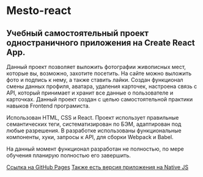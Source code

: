 # Mesto-react

## Учебный самостоятельный проект одностраничного приложения на Create React App.

Данный проект позволяет выложить фотографии живописных мест, которые вы, возможно, захотите посетить. На сайте можно выложить фото и подпись к нему, а также ставить лайки. Создан функционал смены данных профиля, аватара, удаления карточек, настроена связь с API, который принимает и хранит все данные о пользователе и карточках. Данный проект создан с целью самостоятельной практики навыков Frontend програмиста.

Использован HTML, CSS и React.
Проект использует правильные семантических теги, систематизирован по БЭМ, адаптирован под любые разрешения.
В разработке использованы функциональные компоненты, хуки, запросы к API, для сборки Webpack и Babel.

На данный момент функционал разработан не полностью, по мере обучения планирую полностью его завершить.



[Ссылка на GitHub Pages](https://latypovroman.github.io/mesto-react/)
[Также есть версия приложения на Native JS](https://latypovroman.github.io/mesto/)
